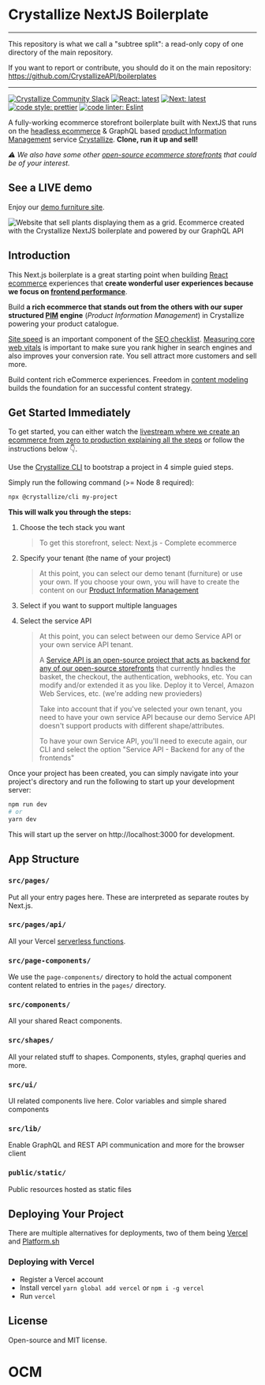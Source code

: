 # Crystallize NextJS Boilerplate

----

This repository is what we call a "subtree split": a read-only copy of one directory of the main repository. 

If you want to report or contribute, you should do it on the main repository: https://github.com/CrystallizeAPI/boilerplates

----

[![Crystallize Community Slack][21]][22] [![React: latest][0]][1]
[![Next: latest][2]][3] [![code style: prettier][4]][5]
[![code linter: Eslint][6]][7]

A fully-working ecommerce storefront boilerplate built with NextJS that runs on
the [headless ecommerce][8] & GraphQL based [product Information Management][9]
service [Crystallize][10]. **Clone, run it up and sell!**

_⚠️ We also have some other [open-source ecommerce storefronts][11] that could
be of your interest._

## See a LIVE demo

Enjoy our [demo furniture site][24].

![Website that sell plants displaying them as a grid. Ecommerce created with the Crystallize NextJS boilerplate and powered by our GraphQL API](https://i.imgur.com/v3tGgyZ.png)

## Introduction

This Next.js boilerplate is a great starting point when building [React
ecommerce][11] experiences that **create wonderful user experiences because we
focus on [frontend performance][12]**.

Build **a rich ecommerce that stands out from the others with our super
structured [PIM][13] engine** (_Product Information Management_) in Crystallize
powering your product catalogue.

[Site speed](https://crystallize.com/learn/best-practices/frontend-performance/site-speed)
is an important component of the
[SEO checklist](https://crystallize.com/learn/best-practices/seo/seo-checklist).
[Measuring core web vitals](https://crystallize.com/learn/best-practices/frontend-performance/core-web-vitals)
is important to make sure you rank higher in search engines and also improves
your conversion rate. You sell attract more customers and sell more.

Build content rich eCommerce experiences. Freedom in
[content modeling](https://crystallize.com/learn/best-practices/information-architecture/content-modeling)
builds the foundation for an successful content strategy.

## Get Started Immediately

To get started, you can either watch the [livestream where we create an
ecommerce from zero to production explaining all the steps][26] or follow the
instructions below 👇.

Use the [Crystallize CLI][17] to bootstrap a project in 4 simple guied steps.

Simply run the following command (>= Node 8 required):

```sh
npx @crystallize/cli my-project
```

**This will walk you through the steps:**

1. Choose the tech stack you want

   > To get this storefront, select: Next.js - Complete ecommerce

2. Specify your tenant (the name of your project)

   > At this point, you can select our demo tenant (furniture) or use your own.
   > If you choose your own, you will have to create the content on our [Product
   > Information Management][9]

3. Select if you want to support multiple languages

4. Select the service API
   > At this point, you can select between our demo Service API or your own
   > service API tenant.
   >
   > A [Service API is an open-source project that acts as backend for any of
   > our open-source storefronts][25] that currently hndles the basket, the
   > checkout, the authentication, webhooks, etc. You can modify and/or extended
   > it as you like. Deploy it to Vercel, Amazon Web Services, etc. (we're
   > adding new provieders)
   >
   > Take into account that if you've selected your own tenant, you need to have
   > your own service API because our demo Service API doesn't support products
   > with different shape/attributes.
   >
   > To have your own Service API, you'll need to execute again, our CLI and
   > select the option "Service API - Backend for any of the frontends"

Once your project has been created, you can simply navigate into your project's
directory and run the following to start up your development server:

```sh
npm run dev
# or
yarn dev
```

This will start up the server on http://localhost:3000 for development.

## App Structure

### `src/pages/`

Put all your entry pages here. These are interpreted as separate routes by
Next.js.

### `src/pages/api/`

All your Vercel [serverless functions][18].

### `src/page-components/`

We use the `page-components/` directory to hold the actual component content
related to entries in the `pages/` directory.

### `src/components/`

All your shared React components.

### `src/shapes/`

All your related stuff to shapes. Components, styles, graphql queries and more.

### `src/ui/`

UI related components live here. Color variables and simple shared components

### `src/lib/`

Enable GraphQL and REST API communication and more for the browser client

### `public/static/`

Public resources hosted as static files

## Deploying Your Project

There are multiple alternatives for deployments, two of them being [Vercel][20]
and [Platform.sh][23]

### Deploying with Vercel

- Register a Vercel account
- Install vercel `yarn global add vercel` or `npm i -g vercel`
- Run `vercel`

## License

Open-source and MIT license.

[0]: https://img.shields.io/badge/react-latest-44cc11.svg?style=flat-square
[1]: https://github.com/facebook/react
[2]: https://img.shields.io/badge/next-latest-44cc11.svg?style=flat-square
[3]: https://github.com/zeit/next.js
[4]:
  https://img.shields.io/badge/code_style-prettier-ff69b4.svg?style=flat-square
[5]: https://github.com/prettier/prettier
[6]:
  https://img.shields.io/badge/code_linter-eslint-463fd4.svg?style=flat-square
[7]: https://github.com/prettier/prettier
[8]: https://crystallize.com/ecommerce
[9]: https://crystallize.com/ecommerce/pim
[10]: https://crystallize.com
[11]: https://crystallize.com/developers
[12]: https://crystallize.com/blog/frontend-performance-measuring-kpis
[13]: https://crystallize.com/ecommerce/pim
[14]: https://crystallize.com/blog/ecommerce-seo-checklist
[15]:
  https://crystallize.com/blog/content-rich-storytelling-makes-juicy-ecommerce
[16]:
  https://snowball.digital/blog/content-strategy-for-exponential-growth-marketing
[17]: https://github.com/crystallizeapi/crystallize-cli
[18]: https://vercel.com/docs/v2/serverless-functions/introduction
[19]: https://vercel.com/guides/deploying-nextjs-with-now/
[20]: https://vercel.com
[21]:
  https://img.shields.io/static/v1?label=Slack&logo=slack&message=Crystallize%20Community&color=68d1b7
[22]: https://slack.com
[23]: https://platform.sh
[24]: https://furniture.superfast.shop/
[25]: https://github.com/CrystallizeAPI/service-api-boilerplate/
[26]: https://crystallize.com/learn/open-source/boilerplates/react-nextjs
# OCM
